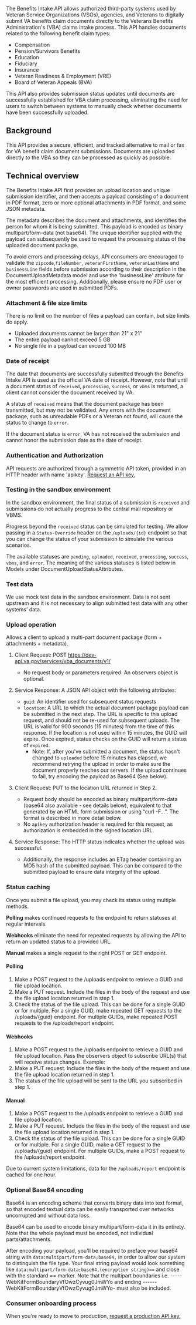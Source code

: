 The Benefits Intake API allows authorized third-party systems used by Veteran Service Organizations (VSOs), agencies, and Veterans to digitally submit VA benefits claim documents directly to the Veterans Benefits Administration's (VBA) claims intake process. This API handles documents related to the following benefit claim types:

* Compensation
* Pension/Survivors Benefits
* Education
* Fiduciary
* Insurance
* Veteran Readiness & Employment (VRE)
* Board of Veteran Appeals (BVA)

This API also provides submission status updates until documents are successfully established for VBA claim processing, eliminating the need for users to switch between systems to manually check whether documents have been successfully uploaded.

## Background
This API provides a secure, efficient, and tracked alternative to mail or fax for VA benefit claim document submissions. Documents are uploaded directly to the VBA so they can be processed as quickly as possible.

## Technical overview
The Benefits Intake API first provides an upload location and unique submission identifier, and then accepts a payload consisting of a document in PDF format, zero or more optional attachments in PDF format, and some JSON metadata.

The metadata describes the document and attachments, and identifies the person for whom it is being submitted. This payload is encoded as binary multipart/form-data (not base64). The unique identifier supplied with the payload can subsequently be used to request the processing status of the uploaded document package.

To avoid errors and processing delays, API consumers are encouraged to validate the `zipcode`,`fileNumber`, `veteranFirstName`, `veteranLastName` and `businessLine` fields before submission according to their description in the DocumentUploadMetadata model and use the 'businessLine' attribute for the most efficient processing. Additionally, please ensure no PDF user or owner passwords are used in submitted PDFs.

### Attachment & file size limits
There is no limit on the number of files a payload can contain, but size limits do apply.

* Uploaded documents cannot be larger than 21" x 21"
* The entire payload cannot exceed 5 GB
* No single file in a payload can exceed 100 MB

### Date of receipt
The date that documents are successfully submitted through the Benefits Intake API is used as the official VA date of receipt. However, note that until a document status of `received`, `processing`, `success`, or `vbms` is returned, a client cannot consider the document received by VA.

A status of `received` means that the document package has been transmitted, but may not be validated. Any errors with the document package, such as unreadable PDFs or a Veteran not found, will cause the status to change to `error`.

If the document status is `error`, VA has not received the submission and cannot honor the submission date as the date of receipt.

### Authentication and Authorization
API requests are authorized through a symmetric API token, provided in an HTTP header with name 'apikey'. [Request an API key.](https://developer.va.gov/apply)

### Testing in the sandbox environment
In the sandbox environment, the final status of a submission is `received` and submissions do not actually progress to the central mail repository or VBMS.

Progress beyond the `received` status can be simulated for testing. We allow passing in a `Status-Override` header on the `/uploads/{id}` endpoint so that you can change the status of your submission to simulate the various scenarios.

The available statuses are `pending`, `uploaded`, `received`, `processing`, `success`, `vbms`, and `error`. The meaning of the various statuses is listed below in Models under DocumentUploadStatusAttributes.

### Test data
We use mock test data in the sandbox environment. Data is not sent upstream and it is not necessary to align submitted test data with any other systems' data.

### Upload operation
Allows a client to upload a multi-part document package (form + attachments + metadata).

1. Client Request: POST https://dev-api.va.gov/services/vba_documents/v1/
    * No request body or parameters required. An observers object is optional.

2. Service Response: A JSON API object with the following attributes:
    * `guid`: An identifier used for subsequent status requests
    * `location`: A URL to which the actual document package payload can be submitted in the next step. The URL is specific to this upload request, and should not be re-used for subsequent uploads. The URL is valid for 900 seconds (15 minutes) from the time of this response. If the location is not used within 15 minutes, the GUID will expire. Once expired, status checks on the GUID will return a status of `expired`.
        * Note: If, after you've submitted a document, the status hasn't changed to `uploaded` before 15 minutes has elapsed, we recommend retrying the upload in order to make sure the document properly reaches our servers. If the upload continues to fail, try encoding the payload as Base64 (See below).

3. Client Request: PUT to the location URL returned in Step 2.
    * Request body should be encoded as binary multipart/form-data (base64 also available - see details below), equivalent to that generated by an HTML form submission or using “curl -F…”. The format is described in more detail below.
    * No `apikey` authorization header is required for this request, as authorization is embedded in the signed location URL.

4. Service Response: The HTTP status indicates whether the upload was successful.
    * Additionally, the response includes an ETag header containing an MD5 hash of the submitted payload. This can be compared to the submitted payload to ensure data integrity of the upload.

### Status caching
Once you submit a file upload, you may check its status using multiple methods.

**Polling** makes continued requests to the endpoint to return statuses at regular intervals.

**Webhooks** eliminate the need for repeated requests by allowing the API to return an updated status to a provided URL.

**Manual** makes a single request to the right POST or GET endpoint.

#### Polling
1. Make a POST request to the /uploads endpoint to retrieve a GUID and file upload location.
2. Make a PUT request. Include the files in the body of the request and use the file upload location returned in step 1.
3. Check the status of the file upload. This can be done for a single GUID or for multiple.
      For a single GUID, make repeated GET requests to the /uploads/{guid} endpoint.
      For multiple GUIDs, make repeated POST requests to the /uploads/report endpoint.
#### Webhooks
1. Make a POST request to the /uploads endpoint to retrieve a GUID and file upload location. Pass the observers object to subscribe URL(s) that will receive status changes. Example:
2. Make a PUT request. Include the files in the body of the request and use the file upload location returned in step 1.
3. The status of the file upload will be sent to the URL you subscribed in step 1.

#### Manual
1. Make a POST request to the /uploads endpoint to retrieve a GUID and file upload location.
2. Make a PUT request. Include the files in the body of the request and use the file upload location returned in step 1.
3. Check the status of the file upload. This can be done for a single GUID or for multiple.
      For a single GUID, make a GET request to the /uploads/{guid} endpoint.
      For multiple GUIDs, make a POST request to the /uploads/report endpoint.

Due to current system limitations, data for the `/uploads/report` endpoint is cached for one hour.




### Optional Base64 encoding

Base64 is an encoding scheme that converts binary data into text format, so that encoded textual data can be easily transported over networks uncorrupted and without data loss.

Base64 can be used to encode binary multipart/form-data it in its entirety.  Note that the whole payload must be encoded, not individual parts/attachments.

After encoding your payload, you'll be required to preface your base64 string with `data:multipart/form-data;base64,` in order to allow our system to distinguish the file type. Your final string payload would look something like `data:multipart/form-data;base64,(encryption string)==` and close with the standard == marker.  Note that the multipart boundaries i.e. -----WebKitFormBoundaryVfOwzCyvug0JmWYo and ending ------WebKitFormBoundaryVfOwzCyvug0JmWYo- must also be included.

### Consumer onboarding process
When you're ready to move to production, [request a production API key.](https://developer.va.gov/go-live)
